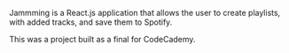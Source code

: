 Jammming is a React.js application that allows the user to create playlists, with added tracks, and save them to Spotify.

This was a project built as a final for CodeCademy.
